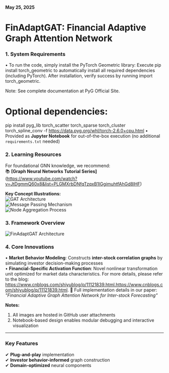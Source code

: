 

**May 25, 2025**  
# **FinAdaptGAT: Financial Adaptive Graph Attention Network**  

### **1. System Requirements**  
• To run the code, simply install the PyTorch Geometric library: Execute pip install torch_geometric to automatically install all required dependencies (including PyTorch). After installation, verify success by running import torch_geometric.

Note: See complete documentation at PyG Official Site.

# Optional dependencies:
pip install pyg_lib torch_scatter torch_sparse torch_cluster torch_spline_conv -f https://data.pyg.org/whl/torch-2.6.0+cpu.html
• Provided as **Jupyter Notebook** for out-of-the-box execution (no additional `requirements.txt` needed)  

### **2. Learning Resources**  
For foundational GNN knowledge, we recommend:  
📚 **[Graph Neural Networks Tutorial Series]**  
(https://www.youtube.com/watch?v=JtDgmmQ60x8&list=PLGMXrbDNfqTzqxB1IGgimuhtfAhGd8lHF)  

**Key Concept Illustrations:**  
![GAT Architecture](https://github.com/user-attachments/assets/5950746a-4c66-43ce-bc24-4e11481379d3)  
![Message Passing Mechanism](https://github.com/user-attachments/assets/6e11f040-5c6a-4e91-9e83-0d0954df9cf6)  
![Node Aggregation Process](https://github.com/user-attachments/assets/e8620569-55f5-455f-a8f9-deb6df43efdc)  


### **3. Framework Overview**  
![FinAdaptGAT Architecture](https://github.com/user-attachments/assets/93a8c9da-8243-4471-b0c3-8d00997fb182)  

### **4. Core Innovations**  
• **Market Behavior Modeling**: Constructs **inter-stock correlation graphs** by simulating investor decision-making processes  
• **Financial-Specific Activation Function**: Novel nonlinear transformation unit optimized for market data characteristics. For more details, please refer to the blog: https://www.cnblogs.com/shiyublog/p/11121839.html.https://www.cnblogs.com/shiyublog/p/11121839.html.
📄 Full implementation details in our paper:  
*"Financial Adaptive Graph Attention Network for Inter-stock Forecasting"*  

**Notes:**  
1. All images are hosted in GitHub user attachments  
2. Notebook-based design enables modular debugging and interactive visualization  

---

### **Key Features**  
✔ **Plug-and-play** implementation  
✔ **Investor behavior-informed** graph construction  
✔ **Domain-optimized** neural components  

